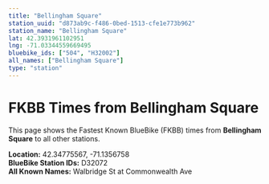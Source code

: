 ```yaml
---
title: "Bellingham Square"
station_uuid: "d873ab9c-f486-0bed-1513-cfe1e773b962"
station_name: "Bellingham Square"
lat: 42.3931961102951
lng: -71.03344559669495
bluebike_ids: ["504", "H32002"]
all_names: ["Bellingham Square"]
type: "station"
---
```


# FKBB Times from Bellingham Square

This page shows the Fastest Known BlueBike (FKBB) times from **Bellingham Square** to all other stations.

**Location:** 42.34775567, -71.1356758  
**BlueBike Station IDs:** D32072  
**All Known Names:** Walbridge St at Commonwealth Ave

